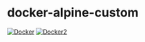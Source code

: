 # docker-alpine-custom

[![Docker](https://github.com/manegit/docker-alpine-custom/actions/workflows/docker-publish.yml/badge.svg)](https://github.com/manegit/docker-alpine-custom/actions/workflows/docker-publish.yml)
[![Docker2](https://github.com/manegit/docker-alpine-custom/actions/workflows/docker-publish2.yml/badge.svg)](https://github.com/manegit/docker-alpine-custom/actions/workflows/docker-publish2.yml)
